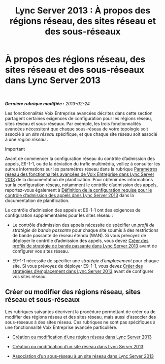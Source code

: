 ﻿---
title: 'Lync Server 2013 : À propos des régions réseau, des sites réseau et des sous-réseaux'
TOCTitle: À propos des régions réseau, des sites réseau et des sous-réseaux
ms:assetid: 6662123a-d011-408c-a290-92b2a8589943
ms:mtpsurl: https://technet.microsoft.com/fr-fr/library/Gg398467(v=OCS.15)
ms:contentKeyID: 49297449
ms.date: 05/20/2016
mtps_version: v=OCS.15
ms.translationtype: HT
---

# À propos des régions réseau, des sites réseau et des sous-réseaux dans Lync Server 2013

 

_**Dernière rubrique modifiée :** 2013-02-24_

Les fonctionnalités Voix Entreprise avancées décrites dans cette section partagent certaines exigences de configuration pour les régions réseau, sites réseau et sous-réseaux. Par exemple, les trois fonctionnalités avancées nécessitent que chaque sous-réseau de votre topologie soit associé à un *site réseau* spécifique, et que chaque site réseau soit associé à une *région réseau* .

> [!important]  
> Avant de commencer la configuration réseau du contrôle d’admission des appels, E9-1-1, ou de la déviation du trafic multimédia, veillez à consulter les autres informations sur les paramètres réseau dans la rubrique <a href="lync-server-2013-network-settings-for-the-advanced-enterprise-voice-features.md">Paramètres réseau des fonctionnalités avancées de Voix Entreprise dans Lync Server 2013</a> de la documentation de planification. Pour obtenir des informations sur la configuration réseau, notamment le contrôle d’admission des appels, reportez-vous également à <a href="lync-server-2013-defining-your-requirements-for-call-admission-control.md">Définition de la configuration requise pour le contrôle d’admission des appels dans Lync Server 2013</a> dans la documentation de planification.

Le contrôle d’admission des appels et E9-1-1 ont des exigences de configuration supplémentaires pour les sites réseau :

  - Le contrôle d’admission des appels nécessite de spécifier un *profil de stratégie de bande passante* pour chaque site soumis à des restrictions de bande passante de réseau étendu (WAN). Si vous prévoyez de déployer le contrôle d’admission des appels, vous devez [Créer des profils de stratégie de bande passante dans Lync Server 2013](lync-server-2013-create-bandwidth-policy-profiles.md) avant de configurer vos sites réseau.

  - E9-1-1 nécessite de spécifier une *stratégie d’emplacement* pour chaque site. Si vous prévoyez de déployer E9-1-1, vous devez [Créer des stratégies d’emplacement dans Lync Server 2013](lync-server-2013-create-location-policies.md) avant de configurer vos sites réseau.

## Créer ou modifier des régions réseau, sites réseau et sous-réseaux

Les rubriques suivantes décrivent la procédure permettant de créer ou de modifier des régions réseau et des sites réseau, mais aussi d’associer des sous-réseaux à des sites réseau. Ces rubriques ne sont pas spécifiques à une fonctionnalité Voix Entreprise avancée particulière.

  - [Création ou modification d’une région réseau dans Lync Server 2013](lync-server-2013-create-or-modify-a-network-region.md)

  - [Création ou modification d’un site réseau dans Lync Server 2013](lync-server-2013-create-or-modify-a-network-site.md)

  - [Association d’un sous-réseau à un site réseau dans Lync Server 2013](lync-server-2013-associate-a-subnet-with-a-network-site.md)

